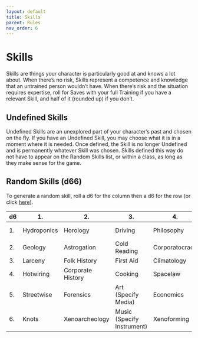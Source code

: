 ```yaml
---
layout: default
title: Skills
parent: Rules
nav_order: 6
---
```


# Skills

Skills are things your character is particularly good at and knows a lot about. When there’s no risk, Skills represent a competence and knowledge that an untrained person wouldn’t have. When there’s risk and the situation requires expertise, roll for Saves with your full Training if you have a relevant Skill, and half of it (rounded up) if you don’t.

## Undefined Skills

Undefined Skills are an unexplored part of your character’s past and chosen on the fly. If you have an Undefined Skill, you may choose what it is in a moment where it is needed. Once defined, the Skill is no longer Undefined and is permanently whatever Skill was chosen. Skills defined this way do not have to appear on the Random Skills list, or within a class, as long as they make sense for the game.

## Random Skills (d66)

To generate a random skill, roll a d6 for the column then a d6 for the row (or click [here](https://perchance.org/meteorskill)).

| d6 | 1.          | 2.                | 3.                         | 4.             | 5.                | 6.              |
|----|-------------|-------------------|----------------------------|----------------|-------------------|-----------------|
| 1. | Hydroponics | Horology          | Driving                    | Philosophy     | Mechanical Repair | Sleight of Hand |
| 2. | Geology     | Astrogation       | Cold Reading               | Corporatocracy | Optics            | Demolition      |
| 3. | Larceny     | Folk History      | First Aid                  | Climatology    | Plumbing          | Salvaging       |
| 4. | Hotwiring   | Corporate History | Cooking                    | Spacelaw       | Coding            | Psychoanalysis  |
| 5. | Streetwise  | Forensics         | Art (Specify Media)        | Economics      | Cryptography      | Nexialism       |
| 6. | Knots       | Xenoarcheology    | Music (Specify Instrument) | Xenoforming    | Tracking          | Jury Rigging    |